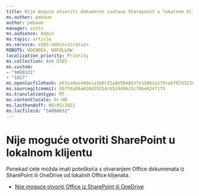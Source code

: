 ```yaml
---
title: Nije moguće otvoriti dokumente sustava Sharepoint u lokalnom klijentu
ms.author: pebaum
author: pebaum
manager: scotv
ms.audience: Admin
ms.topic: article
ms.service: o365-administration
ROBOTS: NOINDEX, NOFOLLOW
localization_priority: Priority
ms.collection: Adm_O365
ms.custom:
- "9000131"
- "1827"
ms.openlocfilehash: e63cadee448eca3e0c25a8b584883fe158b1e170cebf07d32301ac9cede51ab2
ms.sourcegitcommit: b5f7da89a650d2915dc652449623c78be6247175
ms.translationtype: MT
ms.contentlocale: hr-HR
ms.lasthandoff: 08/05/2021
ms.locfileid: "54060632"
---
```

# <a name="unable-to-open-sharepoint-documents-in-local-client"></a>Nije moguće otvoriti SharePoint u lokalnom klijentu

Ponekad ćete možda imati poteškoća s otvaranjem Office dokumenata iz SharePoint ili OneDrive od lokalnih Office klijenata.

- [Nije moguće otvoriti Office iz SharePoint ili OneDrive](https://docs.microsoft.com/sharepoint/troubleshoot/administration/cant-open-office-files)
